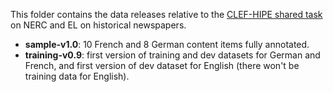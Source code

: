 This folder contains the data releases relative to the [CLEF-HIPE shared task](https://impresso.github.io/CLEF-HIPE-2020/) on NERC and EL on historical newspapers.


- **sample-v1.0**: 10 French and 8 German content items fully annotated.
- **training-v0.9**: first version of training and dev datasets for German and French, and first version of dev dataset for English (there won't be training data for English). 

